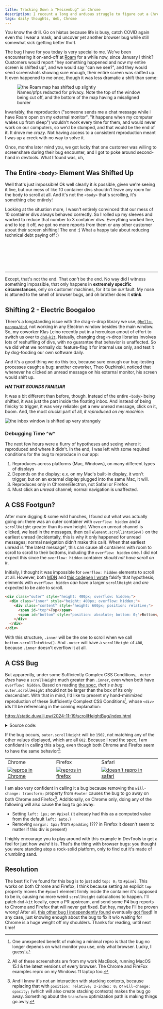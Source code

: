 ```yaml
---
title: Tracking Down a "Heisenbug" in Chrome
description: I recount a long and arduous struggle to figure out a Chrome bug that I finally have a reproduction for
tags: daily thoughts, Web, Chrome
---
```


You know the drill. Go on hiatus because life is busy, catch COVID again even tho I wear a mask, and uncover yet another browser bug while still somewhat sick (getting better tho!).

The bug I have for you today is very special to me. We've been encountering it on-and-off at [Roam](https://ro.am) for a while now, since January I think? Customers would report "hey something happened and now my entire screen is shifted up", and we would say "can we see?", and they would send screenshots showing sure enough, their entire screen was shifted up. It even happened to me once, though it was less dramatic a shift than some:

<figure>
<img src="https://static.duvallj.pw/2024-11-19/screenshot-0.png" alt="the Roam map has shifted up slightly" />
<figcaption>Names/pfps redacted for privacy. Note the top of the window being cut off, and the bottom of the map having a misaligned border</figcaption>
</figure>

Invariably, the reproduction ("someone sends me a chat message while I have Roam open on my external monitor", "it happens when my computer wakes up from sleep") wouldn't work every time for them, and would never work on our computers, so we'd be stumped, and that would be the end of it. It drove me _crazy_. Not having access to a consistent reproduction meant I was up a creek with no way to solve it.

Once, months later mind you, we got lucky that one customer was willing to screenshare during their bug encounter, and I got to poke around second-hand in devtools. What I found was, uh,

## The Entire `<body>` Element Was Shifted Up

Well that's just impossible! Ok well clearly it _is_ possible, given we're seeing it live, but our mess of like 10 container divs shouldn't leave any room for the body to scroll at all. And it's not the `<body>` that's scrolling, it's something else entirely!

Looking at the situation more, I wasn't entirely convinced that our mess of 10 container divs always behaved correctly. So I rolled up my sleeves and worked to reduce that number to 3 container divs. Everything worked fine, and to top it off, we got no more reports from them or any other customer about their screen shifting! The end :) What a happy tale about reducing technical debt paying off :)

<br>
<br>
<br>
<br>
<br>

---

Except, that's not the end. That _can't_ be the end. No way did I witness something impossible, that only happens in **extremely specific circumstances**, only on customer machines, for it to be _our_ fault. My nose is attuned to the smell of browser bugs, and oh brother does it **stink**.

## Shifting 2 - Electric Boogaloo

There's a longstanding issue with the drag-n-drop library we use, [`@hello-pangea/dnd`](https://www.npmjs.com/package/@hello-pangea/dnd), not working in any Electron window besides the main window. So, my coworker Klas Leino recently put in a herculean amout of effort to switch us over to [`dnd-kit`](https://www.npmjs.com/package/@dnd-kit/core). Natually, changing drag-n-drop libraries involves lots of reshuffling of divs, with no guarantee that behavior is unaffected. So we did what we normally do: feature-flag it for internal use only, and test it by dog-fooding our own software daily.

And it's a good thing we do this too, because sure enough our bug-testing processes caught a bug: another coworker, Theo Ouzhinski, noticed that whenever he clicked an unread message on his external monitor, his screen would shift up.

**_HM THAT SOUNDS FAMILIAR_**

It was a bit different than before, though. Instead of the entire `<body>` being shifted, it was just the part inside the floating inbox. And instead of being finicky to trigger, it was very reliable: get a new unread message, click on it, boom. And, the most crucial part of all, _it reproduced on my machine_:

![the inbox window is shifted up very strangely](https://static.duvallj.pw/2024-11-19/screenshot-1.png)

### Debugging Time \^w\^

The next few hours were a flurry of hypotheses and seeing where it reproduced and where it didn't. In the end, I was left with some required conditions for the bug to reproduce in our app:

1. Reproduces across platforms (Mac, Windows), on many different types of displays
2. Depends on the display; e.x. on my Mac's built-in display, it won't trigger, but on an external display plugged into the same Mac, it will.
3. Reproduces only in Chrome/Electron, not Safari or Firefox
4. Must click an _unread_ channel; normal navigation is unaffected.

## A CSS Footgun?

After more digging & some wild hunches, I found out what was actually going on: there was an outer container with `overflow: hidden` and a `scrollHeight` greater than its own height. When an unread channel is clicked, we load in the messages, then call `element.scrollIntoView()` on the earliest unread (incidentally, this is why it only happened for unread messages; normal navigation didn't make this call). When that earliest unread is "the latest message", this can cause all containers with room to scroll to scroll to their bottoms, including the `overflow: hidden` one. I did not expect this since the `overflow: hidden` container _should not have scroll on it_.

Initially, I thought it was impossible for `overflow: hidden` elements to scroll at all. However, both [MDN](https://developer.mozilla.org/en-US/docs/Web/API/Element/scrollHeight) and [this codepen I wrote](https://codepen.io/jack_at_roam/pen/LYwvLxd?editors=1111) falsify that hypothesis; elements with `overflow: hidden` _can_ have a larger `scrollHeight` and _are_ expected to be able to scroll.

```html
<div class="outer" style="height: 400px; overflow: hidden;">
  <div class="inner" style="height: 400px; overflow: hidden;">
    <div class="content" style="height: 600px; position: relative;">
      <span id="top">Top</span>
      <span id="bottom" style="position: absolute; bottom: 0;">Bottom</span>
    </div>
  </div>
</div>
```

With this structure, `.inner` will be the one to scroll when we call `bottom.scrollIntoView()`. And `.outer` will have a `scrollHeight` of `400`, because `.inner` doesn't overflow it at all.

## A CSS Bug

But apparently, under some Sufficiently Complex CSS Conditions, `.outer` _does_ have a `scrollHeight` much greater than `.inner`, even when both have `overflow: hidden`. Based on reading [the spec](https://drafts.csswg.org/cssom-view/#scrolling-area), _that's a bug_: `outer.scrollHeight` should not be larger than the box of its only descendant. With that in mind, I'd like to present my hand-minimized reproduction of these Sufficiently Complext CSS Conditions[^3], whose `<div>` ids I'll be referencing in the coming explanation:

<p>
<a href="https://static.duvallj.pw/2024-11-19/scrollHeightBug/index.html">https://static.duvallj.pw/2024-11-19/scrollHeightBug/index.html</a>
<details>
<summary>Source code:</summary>

```html
<!doctype html>
<html>
  <head>
    <title>scrollHeight bug</title>
    <style>
      * {
        box-sizing: border-box;
      }
      body {
        min-height: 100vh;
        text-rendering: optimizespeed;
        margin: 0px;
      }
      #root {
        background-color: white;
        color: black;
      }
      #outer {
        will-change: transform;
        overflow: hidden;
      }
      #inner {
        overflow: hidden;
      }
      #padding {
        margin: 1px;
      }
      #scroll {
        height: 600px;
        position: relative;
        overflow: auto;
      }
      #spacer {
        position: relative;
        height: 1500px;
        background-color: lightblue;
      }
      #pixel {
        position: fixed;
        width: 1px;
        height: 1px;
        margin: -1px;
        border: 0px;
        padding: 0px;
        overflow: hidden;
      }
      #output {
        position: fixed;
        bottom: 0;
        right: 0;
      }
    </style>
  </head>
  <body>
    <div id="root">
      <div id="outer">
        <div id="inner">
          <div id="padding">
            <div id="scroll">
              <div id="spacer">
                <span style="position: absolute; top: 0">Top</span>
                <span style="position: absolute; bottom: 0">Bottom</span>
              </div>
              <div id="pixel"></div>
            </div>
          </div>
        </div>
      </div>
      <div id="output"></div>
    </div>
    <script>
      const recalc = () => {
        const outer = document.getElementById("outer");
        const inner = document.getElementById("inner");
        const output = document.getElementById("output");
        output.innerHTML = `
outer.scrollHeight=${outer.scrollHeight} outer.clientHeight=${outer.clientHeight}<br>
inner.scrollHeight=${inner.scrollHeight} inner.clientHeight=${inner.clientHeight}
`;
        setTimeout(recalc, 1000);
      };
      setTimeout(recalc, 0);
    </script>
  </body>
</html>
```

</details>
</p>

If the bug occurs, `outer.scrollHeight` will be `1502`, not matching any of the other values displayed, which are all `602`. Because I read the spec, I am confident in calling this a bug, even though both Chrome and Firefox seem to have the same behavior[^1]:

<table>
<tr>
<td>Chrome</td>
<td>Firefox</td>
<td>Safari</td>
</tr>
<td><a href="https://static.duvallj.pw/2024-11-19/repro-chrome.png"><img src="https://static.duvallj.pw/2024-11-19/repro-chrome.png" alt="repros in Chrome" /></a></td>
<td><a href="https://static.duvallj.pw/2024-11-19/repro-firefox.png"><img src="https://static.duvallj.pw/2024-11-19/repro-firefox.png" alt="repros in firefox" /></a></td>
<td><a href="https://static.duvallj.pw/2024-11-19/repro-safari.png"><img src="https://static.duvallj.pw/2024-11-19/repro-safari.png" alt="doesn't repro in safari" /></a></td>
</tr>
</table>

I am also very confident in calling it a bug because removing the `will-change: transform;` property from `#outer` causes the bug to go away on both Chrome and Firefox[^2]. Additionally, on Chrome only, doing any of the following will also cause the bug to go away:

- Setting `left: 1px;` on `#pixel` (it already had this as a computed value from the default `left: auto;`)
- Removing `margin: 1px;` from `#padding` (??? in Firefox it doesn't seem to matter if this div is present)

I highly encourage you to play around with this example in DevTools to get a feel for just how _weird_ it is. That's the thing with browser bugs: you thought you were standing atop a rock-solid platform, only to find out it's made of crumbling sand.

## Resolution

The best fix I've found for this bug is to just add `top: 0;` to `#pixel`. This works on both Chrome and Firefox, I think because setting an explicit `top` property moves the `#pixel` element firmly inside the container it's supposed to be in, causing no more weird `scrollHeight` calculations to happen. I'll patch `dnd-kit` locally, open a PR upstream, and send some P4 bug reports to Chrome and Firefox that will never get fixed. But hey, maybe I'll be proven wrong! After all, [this other bug I independently found](https://blog.duvallj.pw/posts/2024-03-23-wow-another-chrome-bug.html) eventually [got fixed](https://issuetracker.google.com/issues/325133349)! In any case, just knowing enough about the bug to fix it w/o waiting for Chrome is a huge weight off my shoulders. Thanks for reading, until next time!

[^1]: All of these screenshots are from my work MacBook, running MacOS 15.1 & the latest versions of every browser. The Chrome and FireFox examples repro on my Windows 11 laptop too.

[^2]: And I know it's not an interaction with stacking contexts, because replacing that with `position: relative; z-index: 0;` or `will-change: opacity;` (which will also create stacking contexts) makes the bug go away. Something about the `transform` optimization path is making things go awry.

[^3]: One unexpected benefit of making a minimal repro is that the bug no longer depends on what monitor you use, only what browser. Lucky, I guess!
